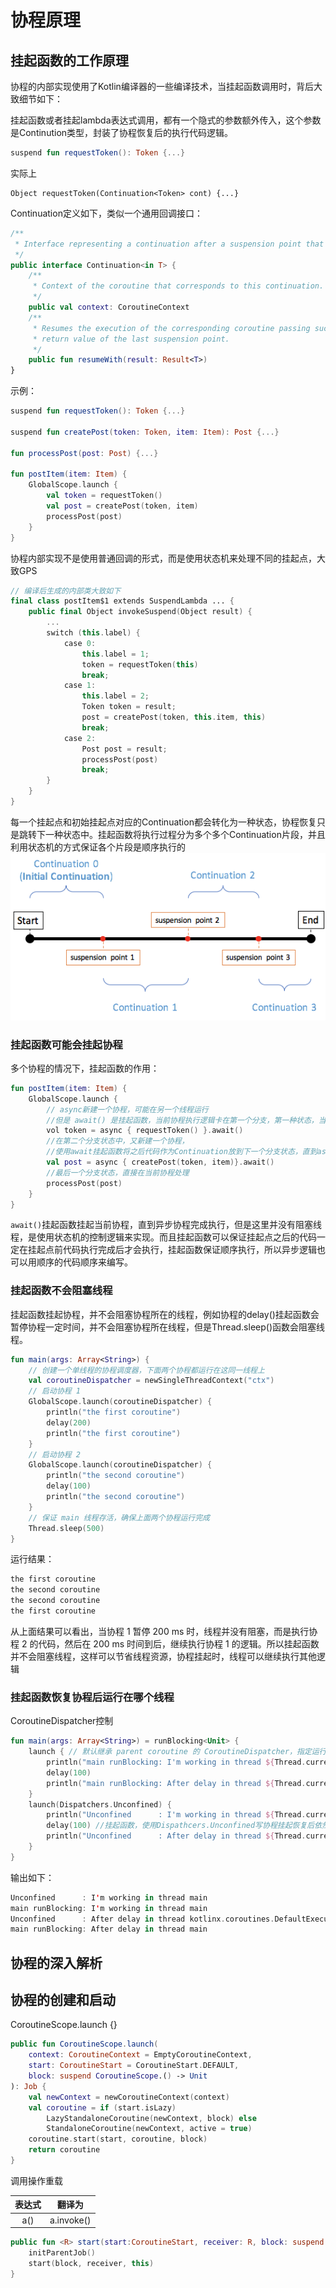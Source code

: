 # 协程原理

## 挂起函数的工作原理

协程的内部实现使用了Kotlin编译器的一些编译技术，当挂起函数调用时，背后大致细节如下：

挂起函数或者挂起lambda表达式调用，都有一个隐式的参数额外传入，这个参数是Continution类型，封装了协程恢复后的执行代码逻辑。

```kotlin
suspend fun requestToken(): Token {...}
```

实际上

```koltin
Object requestToken(Continuation<Token> cont) {...}
```

Continuation定义如下，类似一个通用回调接口：

```kotlin
/**
 * Interface representing a continuation after a suspension point that returns value of type `T`.
 */
public interface Continuation<in T> {
    /**
     * Context of the coroutine that corresponds to this continuation.
     */
    public val context: CoroutineContext
    /**
     * Resumes the execution of the corresponding coroutine passing successful or failed [result] as the
     * return value of the last suspension point.
     */
    public fun resumeWith(result: Result<T>)
}
```

示例：

```kotlin
suspend fun requestToken(): Token {...}

suspend fun createPost(token: Token, item: Item): Post {...}

fun processPost(post: Post) {...}

fun postItem(item: Item) {
    GlobalScope.launch {
        val token = requestToken()
        val post = createPost(token, item)
        processPost(post)
    }
}
```

协程内部实现不是使用普通回调的形式，而是使用状态机来处理不同的挂起点，大致GPS

```kotlin
// 编译后生成的内部类大致如下
final class postItem$1 extends SuspendLambda ... {
    public final Object invokeSuspend(Object result) {
        ...
        switch (this.label) {
            case 0:
                this.label = 1;
                token = requestToken(this)
                break;
            case 1:
                this.label = 2;
                Token token = result;
                post = createPost(token, this.item, this)
                break;
            case 2:
                Post post = result;
                processPost(post)
                break;
        }
    }
}
```

每一个挂起点和初始挂起点对应的Continuation都会转化为一种状态，协程恢复只是跳转下一种状态中。挂起函数将执行过程分为多个多个Continuation片段，并且利用状态机的方式保证各个片段是顺序执行的
![coroutine_continuation](img/coroutine_continuation.png)

### 挂起函数可能会挂起协程

多个协程的情况下，挂起函数的作用：

```kotlin
fun postItem(item: Item) {
    GlobalScope.launch {
        // async新建一个协程，可能在另一个线程运行
        //但是 await() 是挂起函数，当前协程执行逻辑卡在第一个分支，第一种状态，当 async 的协程执行完后恢复当前协程，才会切换到下一个分支
        vol token = async { requestToken() }.await()
        //在第二个分支状态中，又新建一个协程，
        //使用await挂起函数将之后代码作为Continuation放到下一个分支状态，直到async协程执行完成
        val post = async { createPost(token, item)}.await()
        //最后一个分支状态，直接在当前协程处理
        processPost(post)
    }
}
```

`await()`挂起函数挂起当前协程，直到异步协程完成执行，但是这里并没有阻塞线程，是使用状态机的控制逻辑来实现。而且挂起函数可以保证挂起点之后的代码一定在挂起点前代码执行完成后才会执行，挂起函数保证顺序执行，所以异步逻辑也可以用顺序的代码顺序来编写。

### 挂起函数不会阻塞线程

挂起函数挂起协程，并不会阻塞协程所在的线程，例如协程的delay()挂起函数会暂停协程一定时间，并不会阻塞协程所在线程，但是Thread.sleep()函数会阻塞线程。

```kotlin
fun main(args: Array<String>) {
    // 创建一个单线程的协程调度器，下面两个协程都运行在这同一线程上
    val coroutineDispatcher = newSingleThreadContext("ctx")
    // 启动协程 1
    GlobalScope.launch(coroutineDispatcher) {
        println("the first coroutine")
        delay(200)
        println("the first coroutine")
    }
    // 启动协程 2
    GlobalScope.launch(coroutineDispatcher) {
        println("the second coroutine")
        delay(100)
        println("the second coroutine")
    }
    // 保证 main 线程存活，确保上面两个协程运行完成
    Thread.sleep(500)
}
```

运行结果：

```txt
the first coroutine
the second coroutine
the second coroutine
the first coroutine
```

从上面结果可以看出，当协程 1 暂停 200 ms 时，线程并没有阻塞，而是执行协程 2 的代码，然后在 200 ms 时间到后，继续执行协程 1 的逻辑。所以挂起函数并不会阻塞线程，这样可以节省线程资源，协程挂起时，线程可以继续执行其他逻辑

### 挂起函数恢复协程后运行在哪个线程

CoroutineDispatcher控制

```kotlin
fun main(args: Array<String>) = runBlocking<Unit> {
    launch { // 默认继承 parent coroutine 的 CoroutineDispatcher，指定运行在 main 线程
        println("main runBlocking: I'm working in thread ${Thread.currentThread().name}")
        delay(100)
        println("main runBlocking: After delay in thread ${Thread.currentThread().name}")
    }
    launch(Dispatchers.Unconfined) {
        println("Unconfined      : I'm working in thread ${Thread.currentThread().name}")
        delay(100) //挂起函数，使用Dispathcers.Unconfined写协程挂起恢复后依然在delay函数使用的DefaultExecutor上
        println("Unconfined      : After delay in thread ${Thread.currentThread().name}")
    }
}
```

输出如下：

```kotlin
Unconfined      : I'm working in thread main
main runBlocking: I'm working in thread main
Unconfined      : After delay in thread kotlinx.coroutines.DefaultExecutor
main runBlocking: After delay in thread main
```

## 协程的深入解析

## 协程的创建和启动

CoroutineScope.launch {}

```kotlin
public fun CoroutineScope.launch(
    context: CoroutineContext = EmptyCoroutineContext,
    start: CoroutineStart = CoroutineStart.DEFAULT,
    block: suspend CoroutineScope.() -> Unit
): Job {
    val newContext = newCoroutineContext(context)
    val coroutine = if (start.isLazy)
        LazyStandaloneCoroutine(newContext, block) else
        StandaloneCoroutine(newContext, active = true)
    coroutine.start(start, coroutine, block)
    return coroutine
}
```

调用操作重载

|表达式|翻译为|
|:--:|:--:|
|a()|a.invoke()|

```kotlin
public fun <R> start(start:CoroutineStart, receiver: R, block: suspend R.()) {
    initParentJob()
    start(block, receiver, this)
}
```